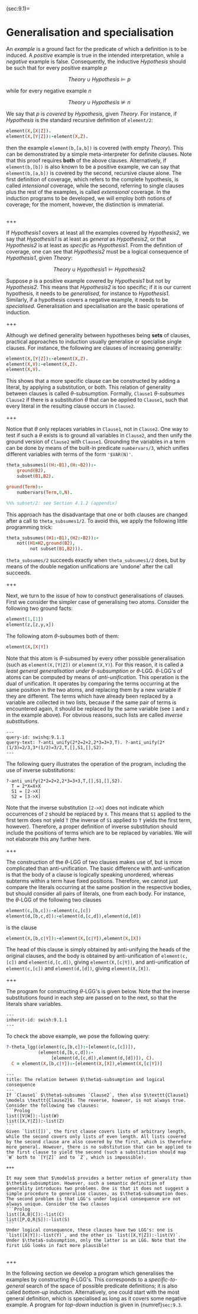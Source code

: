 <!--H3: Section 9.1-->
(sec:9.1)=
# Generalisation and specialisation #

An *example* is a ground fact for the predicate of which a definition is to be induced. A *positive* example is true in the intended interpretation, while a *negative* example is false. Consequently, the inductive *Hypothesis* should be such that for every positive example *p*

$$
Theory \cup Hypothesis \models p
$$

while for every negative example *n*

$$
Theory \cup Hypothesis \nvDash n
$$

We say that *p* is *covered* by *Hypothesis*, given *Theory*. For instance, if *Hypothesis* is the standard recursive definition of `element/2`:
```Prolog
element(X,[X|Z]).
element(X,[Y|Z]):-element(X,Z).
```
then the example `element(b,[a,b])` is covered (with empty *Theory*). This can be demonstrated by a simple meta-interpreter for definite clauses. Note that this proof requires **both** of the above clauses. Alternatively, if `element(b,[b])` is also known to be a positive example, we can say that `element(b,[a,b])` is covered by the second, recursive clause alone. The first definition of coverage, which refers to the complete hypothesis, is called *intensional* coverage, while the second, referring to single clauses plus the rest of the examples, is called *extensional* coverage. In the induction programs to be developed, we will employ both notions of coverage; for the moment, however, the distinction is immaterial.

```{exercise} ex:9.2
```

+++

If *Hypothesis1* covers at least all the examples covered by *Hypothesis2*, we say that *Hypothesis1* is at least as *general* as *Hypothesis2*, or that *Hypothesis2* is at least as *specific* as *Hypothesis1*. From the definition of coverage, one can see that *Hypothesis2* must be a logical consequence of *Hypothesis1*, given *Theory*:

$$
Theory \cup Hypothesis1 \models Hypothesis2
$$

Suppose *p* is a positive example covered by *Hypothesis1* but not by *Hypothesis2*. This means that *Hypothesis2* is too specific; if it is our current hypothesis, it needs to be *generalised*, for instance to *Hypothesis1*. Similarly, if a hypothesis covers a negative example, it needs to be *specialised*. Generalisation and specialisation are the basic operations of induction.

+++

Although we defined generality between hypotheses being **sets** of clauses, practical approaches to induction usually generalise or specialise single clauses. For instance, the following are clauses of increasing generality:
```Prolog
element(X,[Y|Z]):-element(X,Z).
element(X,V):-element(X,Z).
element(X,V).
```
This shows that a more specific clause can be constructed by adding a literal, by applying a substitution, or both. This relation of generality between clauses is called $\theta$-subsumption. Formally, `Clause1` *$\theta$-subsumes* `Clause2` if there is a substitution $\theta$ that can be applied to `Clause1`, such that every literal in the resulting clause occurs in `Clause2`.

+++

Notice that $\theta$ only replaces variables in `Clause1`, not in `Clause2`. One way to test if such a $\theta$ exists is to ground all variables in `Clause2`, and then unify the ground version of `Clause2` with `Clause1`. Grounding the variables in a term can be done by means of the built-in predicate `numbervars/3`, which unifies different variables with terms of the form `'$VAR(N)'`.
```Prolog
theta_subsumes1((H:-B1),(H:-B2)):-
    ground(B2),
    subset(B1,B2).

ground(Term):-
    numbervars(Term,0,N).

%%% subset/2: see Section 4.1.2 (appendix)
```
<!--Appendix A.2-->
This approach has the disadvantage that one or both clauses are changed after a call to `theta_subsumes1/2`. To avoid this, we apply the following little programming trick:
```Prolog
theta_subsumes((H1:-B1),(H2:-B2)):-
    not((H1=H2,ground(B2),
         not subset(B1,B2))).
```
`theta_subsumes/2` succeeds exactly when `theta_subsumes1/2` does, but by means of the double negation unifications are 'undone' after the call succeeds.

+++

Next, we turn to the issue of how to construct generalisations of clauses. First we consider the simpler case of generalising two atoms. Consider the following two ground facts:
```Prolog
element(1,[1])
element(z,[z,y,x])
```
The following atom $\theta$-subsumes both of them:
```Prolog
element(X,[X|Y])
```
Note that this atom is $\theta$-subsumed by every other possible generalisation (such as `element(X,[Y|Z])` or `element(X,Y)`). For this reason, it is called a *least general generalisation under $\theta$-subsumption* or $\theta$-LGG. $\theta$-LGG's of atoms can be computed by means of *anti-unification*. This operation is the dual of unification. It operates by comparing the terms occurring at the same position in the two atoms, and replacing them by a new variable if they are different. The terms which have already been replaced by a variable are collected in two lists, because if the same pair of terms is encountered again, it should be replaced by the same variable (see `1` and `z` in the example above). For obvious reasons, such lists are called *inverse substitutions*.
```{swish} swish:9.1.1
---
query-id: swishq:9.1.1
query-text: ?-anti_unify(2*2=2+2,2*3=3+3,T). ?-anti_unify(2*(1/3)=2/3,3*(1/2)=3/2,T,[],S1,[],S2).
---
```
The following query illustrates the operation of the program, including the use of inverse substitutions:
```{swish-query} swishq:9.1.1
?-anti_unify(2*2=2+2,2*3=3+3,T,[],S1,[],S2).
  T = 2*X=X+X
  S1 = [2->X]
  S2 = [3->X]
```
Note that the inverse substitution `[2->X]` does not indicate which occurrences of `2` should be replaced by `X`. This means that `S1` applied to the first term does not yield `T` (the inverse of `S1` applied to `T` yields the first term, however). Therefore, a proper definition of inverse substitution should include the positions of terms which are to be replaced by variables. We will not elaborate this any further here.

+++

The construction of the $\theta$-LGG of two clauses makes use of, but is more complicated than anti-unification. The basic difference with anti-unification is that the body of a clause is logically speaking unordered, whereas subterms within a term have fixed positions. Therefore, we cannot just compare the literals occurring at the same position in the respective bodies, but should consider all pairs of literals, one from each body. For instance, the $\theta$-LGG of the following two clauses
```Prolog
element(c,[b,c]):-element(c,[c])
element(d,[b,c,d]):-element(d,[c,d]),element(d,[d])
```
is the clause
```Prolog
element(X,[b,c|Y]):-element(X,[c|Y]),element(X,[X])
```
The head of this clause is simply obtained by anti-unifying the heads of the original clauses, and the body is obtained by anti-unification of `element(c,[c])` and `element(d,[c,d])`, giving `element(X,[c|Y])`, and anti-unification of `element(c,[c])` and `element(d,[d])`, giving `element(X,[X])`.

+++

The program for constructing $\theta$-LGG's is given below. Note that the inverse substitutions found in each step are passed on to the next, so that the literals share variables.
```{swish} swish:9.1.2
---
inherit-id: swish:9.1.1
---
```
To check the above example, we pose the following query:
```Prolog
?-theta_lgg((element(c,[b,c]):-[element(c,[c])]),
            (element(d,[b,c,d]):-
                 [element(d,[c,d]),element(d,[d])]), C).
  C = element(X,[b,c|Y]):-[element(X,[X]),element(X,[c|Y])]
```

````{infobox}
---
title: The relation between $\theta$-subsumption and logical consequence
---
If `Clause1` $\theta$-subsumes `Clause2`, then also $\texttt{Clause1} \models \texttt{Clause2}$. The reverse, however, is not always true. Consider the following two clauses:
```Prolog
list([V|W]):-list(W)
list([X,Y|Z]):-list(Z)
```
Given `list([])`, the first clause covers lists of arbitrary length, while the second covers only lists of even length. All lists covered by the second clause are also covered by the first, which is therefore more general. However, there is no substitution that can be applied to the first clause to yield the second (such a substitution should map `W` both to `[Y|Z]` and to `Z`, which is impossible).

+++

It may seem that $\models$ provides a better notion of generality than $\theta$-subsumption. However, such a semantic definition of generality introduces two problems. One is that it does not suggest a simple procedure to generalise clauses, as $\theta$-subsumption does. The second problem is that LGG's under logical consequence are not always unique. Consider the two clauses
```Prolog
list([A,B|C]):-list(C)
list([P,Q,R|S]):-list(S)
```
Under logical consequence, these clauses have two LGG's: one is `list([X|Y]):-list(Y)`, and the other is `list([X,Y|Z]):-list(V)`. Under $\theta$-subsumption, only the latter is an LGG. Note that the first LGG looks in fact more plausible!
````

```{exercise} ex:9.3
```

+++

<!--section 9.3-->
In the following section we develop a program which generalises the examples by constructing $\theta$-LGG's. This corresponds to a *specific-to-general* search of the space of possible predicate definitions; it is also called *bottom-up* induction. Alternatively, one could start with the most general definition, which is specialised as long as it covers some negative example. A program for *top-down* induction is given in {numref}`sec:9.3`.
